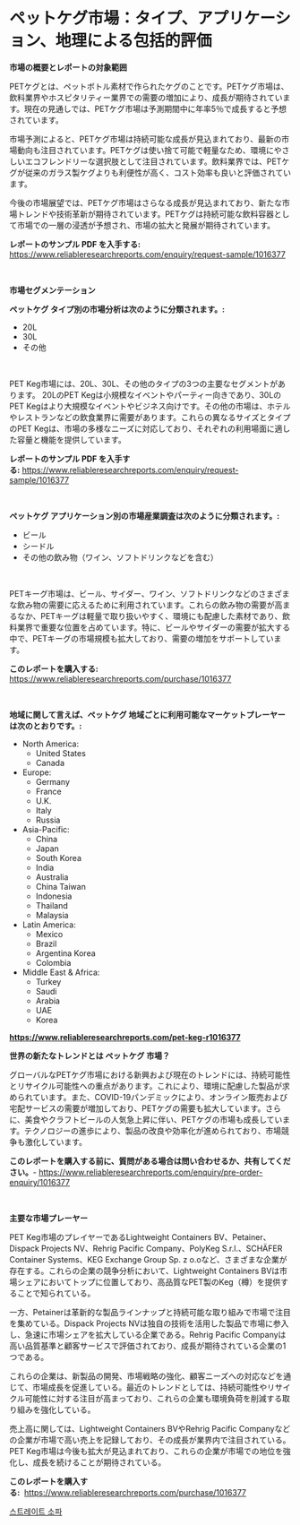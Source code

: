 <p><h1>ペットケグ市場：タイプ、アプリケーション、地理による包括的評価</h1></p><p><strong>市場の概要とレポートの対象範囲</strong></p>
<p><p>PETケグとは、ペットボトル素材で作られたケグのことです。PETケグ市場は、飲料業界やホスピタリティー業界での需要の増加により、成長が期待されています。現在の見通しでは、PETケグ市場は予測期間中に年率5％で成長すると予想されています。</p><p>市場予測によると、PETケグ市場は持続可能な成長が見込まれており、最新の市場動向も注目されています。PETケグは使い捨て可能で軽量なため、環境にやさしいエコフレンドリーな選択肢として注目されています。飲料業界では、PETケグが従来のガラス製ケグよりも利便性が高く、コスト効率も良いと評価されています。</p><p>今後の市場展望では、PETケグ市場はさらなる成長が見込まれており、新たな市場トレンドや技術革新が期待されています。PETケグは持続可能な飲料容器として市場での一層の浸透が予想され、市場の拡大と発展が期待されています。</p></p>
<p><strong>レポートのサンプル PDF を入手する:</strong> <a href="https://www.reliableresearchreports.com/enquiry/request-sample/1016377">https://www.reliableresearchreports.com/enquiry/request-sample/1016377</a></p>
<p>&nbsp;</p>
<p><strong>市場セグメンテーション</strong></p>
<p><strong>ペットケグ タイプ別の市場分析は次のように分類されます。:</strong></p>
<p><ul><li>20L</li><li>30L</li><li>その他</li></ul></p>
<p>&nbsp;</p>
<p><p>PET Keg市場には、20L、30L、その他のタイプの3つの主要なセグメントがあります。 20LのPET Kegは小規模なイベントやパーティー向きであり、30LのPET Kegはより大規模なイベントやビジネス向けです。その他の市場は、ホテルやレストランなどの飲食業界に需要があります。これらの異なるサイズとタイプのPET Kegは、市場の多様なニーズに対応しており、それぞれの利用場面に適した容量と機能を提供しています。</p></p>
<p><strong>レポートのサンプル PDF を入手する:</strong>&nbsp;<a href="https://www.reliableresearchreports.com/enquiry/request-sample/1016377">https://www.reliableresearchreports.com/enquiry/request-sample/1016377</a></p>
<p>&nbsp;</p>
<p><strong> ペットケグ アプリケーション別の市場産業調査は次のように分類されます。:</strong></p>
<p><ul><li>ビール</li><li>シードル</li><li>その他の飲み物（ワイン、ソフトドリンクなどを含む）</li></ul></p>
<p>&nbsp;</p>
<p><p>PETキーグ市場は、ビール、サイダー、ワイン、ソフトドリンクなどのさまざまな飲み物の需要に応えるために利用されています。これらの飲み物の需要が高まるなか、PETキーグは軽量で取り扱いやすく、環境にも配慮した素材であり、飲料業界で重要な位置を占めています。特に、ビールやサイダーの需要が拡大する中で、PETキーグの市場規模も拡大しており、需要の増加をサポートしています。</p></p>
<p><strong>このレポートを購入する:</strong>&nbsp; <a href="https://www.reliableresearchreports.com/purchase/1016377">https://www.reliableresearchreports.com/purchase/1016377</a></p>
<p>&nbsp;</p>
<p><strong>地域に関して言えば、ペットケグ 地域ごとに利用可能なマーケットプレーヤーは次のとおりです。:</strong></p>
<p><ul>
    <li>
        North America:
        <ul>
            <li>United States</li>
            <li>Canada</li>
        </ul>
    </li>
    <li>
        Europe:
        <ul>
            <li>Germany</li>
            <li>France</li>
            <li>U.K.</li>
            <li>Italy</li>
            <li>Russia</li>
        </ul>
    </li>
    <li>
        Asia-Pacific:
        <ul>
            <li>China</li>
            <li>Japan</li>
            <li>South Korea</li>
            <li>India</li>
            <li>Australia</li>
            <li>China Taiwan</li>
            <li>Indonesia</li>
            <li>Thailand</li>
            <li>Malaysia</li>
        </ul>
    </li>
    <li>
        Latin America:
        <ul>
            <li>Mexico</li>
            <li>Brazil</li>
            <li>Argentina Korea</li>
            <li>Colombia</li>
        </ul>
    </li>
    <li>
        Middle East & Africa:
        <ul>
            <li>Turkey</li>
            <li>Saudi</li>
            <li>Arabia</li>
            <li>UAE</li>
            <li>Korea</li>
        </ul>
    </li>
    </ul></p>
<p><strong><a href="https://www.reliableresearchreports.com/pet-keg-r1016377">https://www.reliableresearchreports.com/pet-keg-r1016377</a></strong>&nbsp;</p>
<p><strong>世界の新たなトレンドとは ペットケグ 市場？</strong></p>
<p><p>グローバルなPETケグ市場における新興および現在のトレンドには、持続可能性とリサイクル可能性への重点があります。これにより、環境に配慮した製品が求められています。また、COVID-19パンデミックにより、オンライン販売および宅配サービスの需要が増加しており、PETケグの需要も拡大しています。さらに、美食やクラフトビールの人気急上昇に伴い、PETケグの市場も成長しています。テクノロジーの進歩により、製品の改良や効率化が進められており、市場競争も激化しています。</p></p>
<p><strong>このレポートを購入する前に、質問がある場合は問い合わせるか、共有してください。</strong>- <a href="https://www.reliableresearchreports.com/enquiry/pre-order-enquiry/1016377">https://www.reliableresearchreports.com/enquiry/pre-order-enquiry/1016377</a></p>
<p>&nbsp;</p>
<p><strong>主要な市場プレーヤー</strong></p>
<p><p>PET Keg市場のプレイヤーであるLightweight Containers BV、Petainer、Dispack Projects NV、Rehrig Pacific Company、PolyKeg S.r.l.、SCHÄFER Container Systems、KEG Exchange Group Sp. z o.oなど、さまざまな企業が存在する。これらの企業の競争分析において、Lightweight Containers BVは市場シェアにおいてトップに位置しており、高品質なPET製のKeg（樽）を提供することで知られている。</p><p>一方、Petainerは革新的な製品ラインナップと持続可能な取り組みで市場で注目を集めている。Dispack Projects NVは独自の技術を活用した製品で市場に参入し、急速に市場シェアを拡大している企業である。Rehrig Pacific Companyは高い品質基準と顧客サービスで評価されており、成長が期待されている企業の1つである。</p><p>これらの企業は、新製品の開発、市場戦略の強化、顧客ニーズへの対応などを通じて、市場成長を促進している。最近のトレンドとしては、持続可能性やリサイクル可能性に対する注目が高まっており、これらの企業も環境負荷を削減する取り組みを強化している。</p><p>売上高に関しては、Lightweight Containers BVやRehrig Pacific Companyなどの企業が市場で高い売上を記録しており、その成長が業界内で注目されている。PET Keg市場は今後も拡大が見込まれており、これらの企業が市場での地位を強化し、成長を続けることが期待されている。</p></p>
<p><strong>このレポートを購入する:</strong>&nbsp;&nbsp;<a href="https://www.reliableresearchreports.com/purchase/1016377">https://www.reliableresearchreports.com/purchase/1016377</a></p>
<p><p><a href="https://medium.com/@gummibear5656757/%EC%A7%81%EC%84%A0-%EC%86%8C%ED%8C%8C-%EC%8B%9C%EC%9E%A5-%EA%B2%BD%EC%9F%81-%EB%B6%84%EC%84%9D-%EC%8B%9C%EC%9E%A5-%EB%8F%99%ED%96%A5-%EB%B0%8F-2031%EB%85%84%EA%B9%8C%EC%A7%80%EC%9D%98-%EC%98%88%EC%B8%A1-86118b08097d">스트레이트 소파</a></p></p>